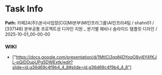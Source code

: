 # Task Info

**Path:** 카페24(주)\본사사업장\[CG]MI본부\MI인프라그룹\AI인프라4팀 / shahn01 / [337148] 본부공통 프로젝트성 디자인 지원 _ 분기별 웨비나 슬라이드 템플릿 디자인 / 2025-10-01_00-00-00

### WIKI
- ["https://docs.google.com/presentation/d/1MtICi3qqNjDYoqO8vj6Y4fKJL-pQiDDupUPg5DWExtk/edit?slide=id.g36d69c4f9b4_4_8#slide=id.g36d69c4f9b4_4_8"]

